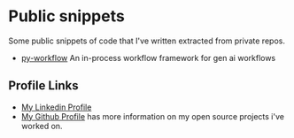 # Public snippets
Some public snippets of code that I've written extracted from private repos. 
- [py-workflow](https://github.com/ShravanSunder/public-snippets/tree/main/2024/py-workflow) An in-process workflow framework for gen ai workflows


## Profile Links
- [My Linkedin Profile](https://www.linkedin.com/in/shravansunder/)
- [My Github Profile](https://github.com/ShravanSunder) has more information on my open source projects i've worked on.
